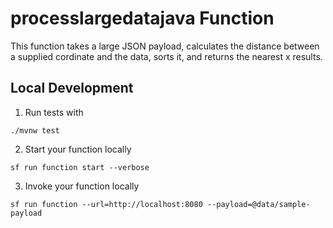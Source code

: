 # processlargedatajava Function

This function takes a large JSON payload, calculates the distance between a supplied cordinate and the data, sorts it, and returns the nearest x results.

## Local Development

1. Run tests with

```
./mvnw test
```

2. Start your function locally

```
sf run function start --verbose
```

3. Invoke your function locally

```
sf run function --url=http://localhost:8080 --payload=@data/sample-payload
```
